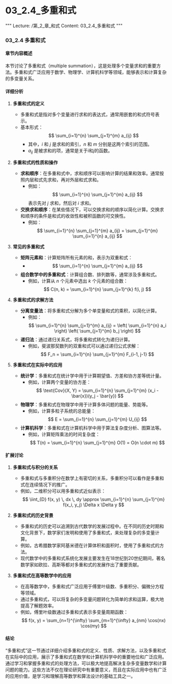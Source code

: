 # 03_2.4_多重和式

"""
Lecture: /第_2_章_和式
Content: 03_2.4_多重和式
"""

### 03_2.4 多重和式

#### 章节内容概述

本节讨论了多重和式（multiple summation），这是处理多个变量求和的重要方法。多重和式广泛应用于数学、物理学、计算机科学等领域，能够表示和计算复杂的多变量关系。

#### 详细分析

1. **多重和式的定义**
    - 多重和式是指对多个变量进行求和的表达式，通常用嵌套的和式符号表示。
    - 基本形式：$$ \sum_{i=1}^{n} \sum_{j=1}^{m} a_{ij} $$
        - 其中，$i$ 和 $j$ 是求和的索引，$n$ 和 $m$ 分别是这两个索引的范围。
        - $a_{ij}$ 是被求和的项，通常是关于$i$和$j$的函数。

2. **多重和式的性质和操作**
    - **求和顺序**：在多重和式中，求和顺序可以影响计算的结果和效率。通常按照内层和式先求和，再对外层和式求和。
        - 例如：$$ \sum_{i=1}^{n} \sum_{j=1}^{m} a_{ij} $$ 表示先对 $j$ 求和，然后对 $i$ 求和。
    - **交换求和顺序**：在某些情况下，可以交换求和的顺序以简化计算。交换求和顺序的条件是和式的收敛性和被积函数的可交换性。
        - 例如：$$ \sum_{i=1}^{n} \sum_{j=1}^{m} a_{ij} = \sum_{j=1}^{m} \sum_{i=1}^{n} a_{ij} $$

3. **常见的多重和式**
    - **矩阵元素和**：计算矩阵所有元素的和，表示为双重和式：
        - $$ \sum_{i=1}^{n} \sum_{j=1}^{m} a_{ij} $$
    - **组合数学中的多重和式**：计算组合数、排列数等，通常涉及多重和式。
        - 例如，计算从 $n$ 个元素中选出 $k$ 个元素的组合数：
            $$ C(n, k) = \sum_{i=1}^{n} \sum_{j=1}^{k} f(i, j) $$

4. **多重和式的求解方法**
    - **分离变量法**：将多重和式分解为多个单变量和式的乘积，以简化计算。
        - 例如：$$ \sum_{i=1}^{n} \sum_{j=1}^{m} a_{ij} = \left( \sum_{i=1}^{n} a_i \right) \left( \sum_{j=1}^{m} b_j \right) $$
    - **递归法**：通过递归关系式，将多重和式转化为递归计算。
        - 例如，斐波那契数列的双重和式可以通过递归公式求解：
            $$ F_n = \sum_{i=1}^{n} \sum_{j=1}^{m} F_{i-1, j-1} $$

5. **多重和式在实际中的应用**
    - **统计学**：多重和式在统计学中用于计算期望值、方差和协方差等统计量。
        - 例如，计算两个变量的协方差：
            $$ \text{Cov}(X, Y) = \sum_{i=1}^{n} \sum_{j=1}^{m} (x_i - \bar{x})(y_j - \bar{y}) $$
    - **物理学**：多重和式在物理学中用于计算多体问题的能量、势能等。
        - 例如，计算多粒子系统的总能量：
            $$ E = \sum_{i=1}^{n} \sum_{j=1}^{m} U_{ij} $$
    - **计算机科学**：多重和式在计算机科学中用于算法复杂度分析、图算法等。
        - 例如，计算矩阵乘法的时间复杂度：
            $$ T(n) = \sum_{i=1}^{n} \sum_{j=1}^{m} O(1) = O(n \cdot m) $$

#### 扩展讨论

1. **多重和式与积分的关系**
    - 多重和式与多重积分在数学上有密切的关系，多重积分可以看作是多重和式在连续情况下的推广。
    - 例如，二维积分可以用多重和式近似表示：
        $$ \iint_{D} f(x, y) \, dx \, dy \approx \sum_{i=1}^{n} \sum_{j=1}^{m} f(x_i, y_j) \Delta x \Delta y $$

2. **多重和式的历史背景**
    - 多重和式的历史可以追溯到古代数学的发展过程中。在不同的历史时期和文化背景下，数学家们发明和使用了多重和式，来处理复杂的多变量计算。
    - 例如，古希腊数学家阿基米德在计算体积和面积时，使用了多重和式的方法。
    - 现代数学中的多重和式系统化发展主要发生在18世纪到20世纪期间，著名数学家如欧拉、高斯等都对多重和式的发展作出了重要贡献。

3. **多重和式在高等数学中的应用**
    - 在高等数学中，多重和式广泛应用于傅里叶级数、多重积分、偏微分方程等领域。
    - 通过多重和式，可以将复杂的多变量问题转化为简单的求和运算，极大地提高了解题效率。
    - 例如，傅里叶级数通过多重和式表示多变量周期函数：
        $$ f(x, y) = \sum_{n=1}^{\infty} \sum_{m=1}^{\infty} a_{nm} \cos(nx) \cos(my) $$

#### 结论

“多重和式”这一节通过详细介绍多重和式的定义、性质、求解方法，以及多重和式在实际中的应用，展示了多重和式在数学和计算机科学中的重要地位和广泛应用。通过学习和掌握多重和式的处理方法，可以极大地提高解决复杂多变量数学和计算问题的能力。这些方法不仅在理论研究中有重要意义，而且在实际应用中也有广泛的应用价值，是学习和理解高等数学和算法设计的基础工具之一。